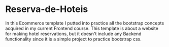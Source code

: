 # Reserva-de-Hoteis
In this Ecommerce template I putted into practice all the bootstrap concepts acquired
in my current Frontend course.
This template is about a website for making hotel reservations, but it doesn't include any Backend
functionality since it is a simple project to practice bootstrap css.
